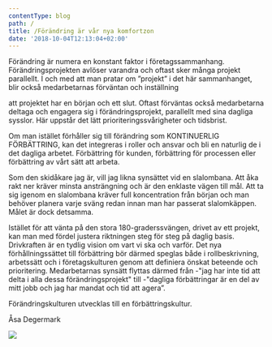 ```yaml
---
contentType: blog
path: /
title: /Förändring är vår nya komfortzon
date: '2018-10-04T12:13:04+02:00'
---
```

Förändring är numera en konstant faktor i företagssammanhang.  Förändringsprojekten avlöser varandra och oftast sker många projekt parallellt. I och med att man pratar om ”projekt” i det här sammanhanget, blir också medarbetarnas förväntan och inställning 

att projektet har en början och ett slut. Oftast förväntas också medarbetarna deltaga och engagera sig i förändringsprojekt, parallellt med sina dagliga sysslor. Här uppstår det lätt prioriteringssvårigheter och tidsbrist.  



Om man istället förhåller sig till förändring som KONTINUERLIG FÖRBÄTTRING, kan det integreras i roller och ansvar och bli en naturlig de i det dagliga arbetet. Förbättring för kunden, förbättring för processen eller förbättring av vårt sätt att arbeta.  



Som den skidåkare jag är, vill jag likna synsättet vid en slalombana. Att åka rakt ner kräver minsta ansträngning och är den enklaste vägen till mål. Att ta sig igenom en slalombana kräver full koncentration från början och man behöver planera varje sväng redan innan man har passerat slalomkäppen. Målet är dock detsamma. 



Istället för att vänta på den stora 180-graderssvängen, drivet av ett projekt, kan man med fördel justera riktningen steg för steg på daglig basis. Drivkraften är en tydlig vision om vart vi ska och varför. Det nya förhållningssättet till förbättring bör därmed speglas både i rollbeskrivning, arbetssätt och i företagskulturen genom att definiera önskat beteende och prioritering. Medarbetarnas synsätt flyttas därmed från -"jag har inte tid att delta i alla dessa förändringsprojekt" till -"dagliga förbättringar är en del av mitt jobb och jag har mandat och tid att agera”. 



Förändringskulturen utvecklas till en förbättringskultur. 



Åsa Degermark

 

![](/files/dandelion.jpg)
